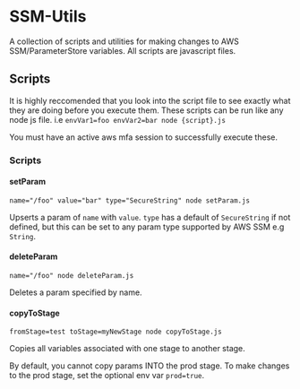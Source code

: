 # SSM-Utils

A collection of scripts and utilities for making changes to AWS SSM/ParameterStore variables.
All scripts are javascript files.

## Scripts
It is highly reccomended that you look into the script file to see exactly what they are doing before you execute them.
These scripts can be run like any node js file. i.e `envVar1=foo envVar2=bar node {script}.js`

You must have an active aws mfa session to successfully execute these.


### Scripts

#### setParam
`name="/foo" value="bar" type="SecureString" node setParam.js`

Upserts a param of `name` with `value`.
`type` has a default of `SecureString` if not defined, but this can be set to any param type supported by AWS SSM e.g `String`.


#### deleteParam

`name="/foo" node deleteParam.js`

Deletes a param specified by name.


#### copyToStage
`fromStage=test toStage=myNewStage node copyToStage.js`

Copies all variables associated with one stage to another stage.

By default, you cannot copy params INTO the prod stage.
To make changes to the prod stage, set the optional env var `prod=true`.


